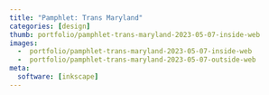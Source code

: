 ```yaml
---
title: "Pamphlet: Trans Maryland"
categories: [design]
thumb: portfolio/pamphlet-trans-maryland-2023-05-07-inside-web
images:
  -  portfolio/pamphlet-trans-maryland-2023-05-07-inside-web
  -  portfolio/pamphlet-trans-maryland-2023-05-07-outside-web
meta:
  software: [inkscape]
---
```


